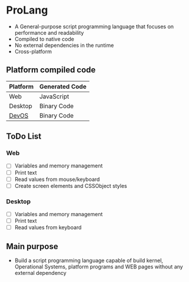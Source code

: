 # ProLang

- A General-purpose script programming language that focuses on performance and readability
- Compiled to native code
- No external dependencies in the runtime
- Cross-platform

## Platform compiled code

Platform | Generated Code
-------- | --------------
Web|JavaScript
Desktop|Binary Code
[DevOS](https://github.com/renaultivo/DevOS)|Binary Code

## ToDo List

### Web
- [ ] Variables and memory management
- [ ] Print text
- [ ] Read values from mouse/keyboard
- [ ] Create screen elements and CSSObject styles

### Desktop
- [ ] Variables and memory management
- [ ] Print text
- [ ] Read values from keyboard

## Main purpose
- Build a script programming language capable of build kernel, Operational Systems, platform programs and WEB pages without any external dependency
